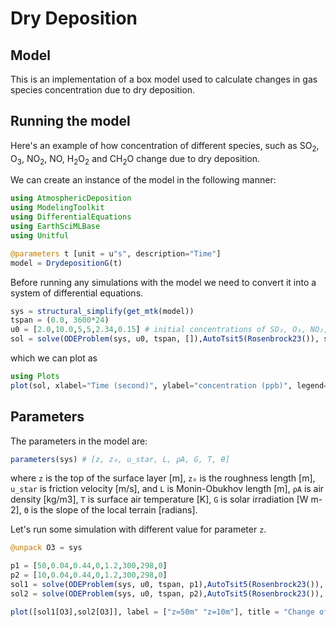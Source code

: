 # Dry Deposition
## Model
This is an implementation of a box model used to calculate changes in gas species concentration due to dry deposition.

## Running the model
Here's an example of how concentration of different species, such as SO<sub>2</sub>, O<sub>3</sub>, NO<sub>2</sub>, NO, H<sub>2</sub>O<sub>2</sub> and CH<sub>2</sub>O change due to dry deposition. 

We can create an instance of the model in the following manner:
```julia @example 1
using AtmosphericDeposition
using ModelingToolkit
using DifferentialEquations
using EarthSciMLBase
using Unitful

@parameters t [unit = u"s", description="Time"]
model = DrydepositionG(t)
```
Before running any simulations with the model we need to convert it into a system of differential equations.
```julia @example 1
sys = structural_simplify(get_mtk(model))
tspan = (0.0, 3600*24) 
u0 = [2.0,10.0,5,5,2.34,0.15] # initial concentrations of SO₂, O₃, NO₂, NO, H₂O₂, CH₂O
sol = solve(ODEProblem(sys, u0, tspan, []),AutoTsit5(Rosenbrock23()), saveat=10.0) # default parameters
```
which we can plot as
```julia @example 1
using Plots
plot(sol, xlabel="Time (second)", ylabel="concentration (ppb)", legend=:outerright)
```

## Parameters
The parameters in the model are:
```julia @example 1
parameters(sys) # [z, z₀, u_star, L, ρA, G, T, θ]
```
where ```z``` is the top of the surface layer [m], ```z₀``` is the roughness length [m], ```u_star``` is friction velocity [m/s], and ```L``` is Monin-Obukhov length [m], ```ρA``` is air density [kg/m3], ```T``` is surface air temperature [K], ```G``` is solar irradiation [W m-2], ```Θ``` is the slope of the local terrain [radians].

Let's run some simulation with different value for parameter ```z```. 
```julia @example 1
@unpack O3 = sys

p1 = [50,0.04,0.44,0,1.2,300,298,0]
p2 = [10,0.04,0.44,0,1.2,300,298,0]
sol1 = solve(ODEProblem(sys, u0, tspan, p1),AutoTsit5(Rosenbrock23()), saveat=10.0)
sol2 = solve(ODEProblem(sys, u0, tspan, p2),AutoTsit5(Rosenbrock23()), saveat=10.0)

plot([sol1[O3],sol2[O3]], label = ["z=50m" "z=10m"], title = "Change of O3 concentration due to dry deposition", xlabel="Time (second)", ylabel="concentration (ppb)")
```
